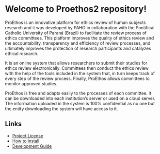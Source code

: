 Welcome to Proethos2 repository!
================================

ProEthos is an innovative platform for ethics review of human subjects research and it was developed by PAHO in collaboration with the Pontifical Catholic University of Paraná (Brazil) to facilitate the review process of ethics committees. This platform improves the quality of ethics review and the accountability, transparency and efficiency of review processes, and ultimately improves the protection of research participants and catalyzes ethical research.

It is an online system that allows researchers to submit their studies for ethics review electronically. Committees then conduct the ethics review with the help of the tools included in the system that, in turn keeps track of every step of the review process. Finally, ProEthos allows committees to monitor approved studies.

ProEthos is free and adapts easily to the processes of each committee. It can be downloaded into each institution’s server or used on a cloud server. The information uploaded in the system is 100% confidential as no one but the entity downloading the system will have access to it.

Links
-----

* [Project License](https://github.com/bireme/proethos2/blob/master/doc/license.md)
* [How to install](https://github.com/bireme/proethos2/blob/master/doc/how-to/how-to-install-proethos2-in-ubuntu.md)
* [Development Guide](https://github.com/bireme/proethos2/blob/master/doc/development-guide.md)
